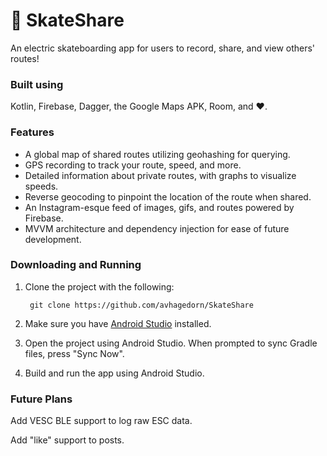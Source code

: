 # 🤙 SkateShare

An electric skateboarding app for users to record, share, and view others' routes!

### Built using ###

Kotlin, Firebase, Dagger, the Google Maps APK, Room, and ❤️.

### Features ###

* A global map of shared routes utilizing geohashing for querying.
* GPS recording to track your route, speed, and more.
* Detailed information about private routes, with graphs to visualize speeds.
* Reverse geocoding to pinpoint the location of the route when shared.
* An Instagram-esque feed of images, gifs, and routes powered by Firebase.
* MVVM architecture and dependency injection for ease of future development.

### Downloading and Running ###

1. Clone the project with the following:

        git clone https://github.com/avhagedorn/SkateShare
    
2. Make sure you have [Android Studio](https://developer.android.com/studio) installed.

3. Open the project using Android Studio. When prompted to sync Gradle files, press "Sync Now".

4. Build and run the app using Android Studio.

### Future Plans ###

Add VESC BLE support to log raw ESC data.

Add "like" support to posts.
